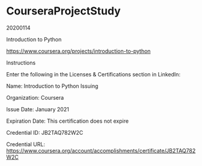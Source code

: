 # CourseraProjectStudy

20200114

Introduction to Python

https://www.coursera.org/projects/introduction-to-python

Instructions

Enter the following in the Licenses & Certifications section in LinkedIn:

Name: Introduction to Python Issuing 

Organization: Coursera 

Issue Date: January 2021 

Expiration Date: This certification does not expire

Credential ID: JB2TAQ782W2C

Credential URL: https://www.coursera.org/account/accomplishments/certificate/JB2TAQ782W2C


